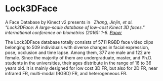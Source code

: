 # Lock3DFace
A Face Database by Kinect v2 presents in  
*Zhang, Jinjin, et al. "Lock3DFace: A large-scale database of low-cost Kinect 3D faces." international conference on biometrics (2016): 1-8. [Paper](http://ieeexplore.ieee.org/document/7550062/?arnumber=7550062)*

The Lock3DFace database totally consists of 5711 RGBD face video clips belonging to 509 individuals with diverse changes in facial expression, pose, occlusion and time lapse. Among them, 377 are male and 122 are female. Since the majority of them are undergraduate, master, and Ph.D. students in the universities, their ages distribute in the range of 16 to 36 years old. It is mainly designed for low cost 3D FR, but also for 2D FR, near infrared FR, multi-modal (RGBD) FR, and heterogeneous FR.
